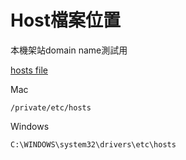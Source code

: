 # Host檔案位置
本機架站domain name測試用

[hosts file](hosts)

Mac 
```
/private/etc/hosts
```

Windows  
```
C:\WINDOWS\system32\drivers\etc\hosts
```



